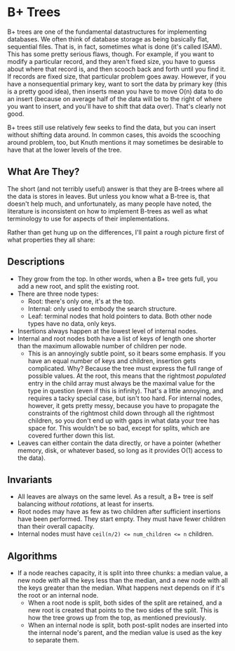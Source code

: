 B+ Trees
========

B+ trees are one of the fundamental datastructures for implementing databases. We often think of database storage as being basically flat, sequential files. That is, in fact, sometimes what is done (it's called ISAM). This has some pretty serious flaws, though. For example, if you want to modify a particular record, and they aren't fixed size, you have to guess about where that record is, and then scooch back and forth until you find it. If records are fixed size, that particular problem goes away. However, if you have a nonsequential primary key, want to sort the data by primary key (this is a pretty good idea), then inserts mean you have to move O(n) data to do an insert (because on average half of the data will be to the right of where you want to insert, and you'll have to shift that data over). That's clearly not good.

B+ trees still use relatively few seeks to find the data, but you can insert without shifting data around. In common cases, this avoids the scooching around problem, too, but Knuth mentions it may sometimes be desirable to have that at the lower levels of the tree.

What Are They?
--------------

The short (and not terribly useful) answer is that they are B-trees where all the data is stores in leaves. But unless you know what a B-tree is, that doesn't help much, and unfortunately, as many people have noted, the literature is inconsistent on how to implement B-trees as well as what terminology to use for aspects of their implementations.

Rather than get hung up on the differences, I'll paint a rough picture first of what properties they all share:

Descriptions
------------
* They grow from the top. In other words, when a B+ tree gets full, you add a new root, and split the existing root.
* There are three node types:
  * Root: there's only one, it's at the top.
  * Internal: only used to embody the search structure.
  * Leaf: terminal nodes that hold pointers to data. Both other node types have no data, only keys.
* Insertions always happen at the lowest level of internal nodes.
* Internal and root nodes both have a list of keys of length one shorter than the maximum allowable number of children per node.
  * This is an annoyingly subtle point, so it bears some emphasis. If you have an equal number of keys and children, insertion gets complicated. Why? Because the tree must express the full range of possible values. At the root, this means that the rightmost *populated* entry in the child array must always be the maximal value for the type in question (even if this is infinity). That's a little annoying, and requires a tacky special case, but isn't too hard. For internal nodes, however, it gets pretty messy, because you have to propagate the constraints of the rightmost child down through all the rightmost children, so you don't end up with gaps in what data your tree has space for. This wouldn't be so bad, except for splits, which are covered further down this list.
* Leaves can either contain the data directly, or have a pointer (whether memory, disk, or whatever based, so long as it provides O(1) access to the data).

Invariants
----------

* All leaves are always on the same level. As a result, a B+ tree is self balancing *without rotations*, at least for inserts.
* Root nodes may have as few as two children after sufficient insertions have been performed. They start empty. They must have fewer children than their overall capacity.
* Internal nodes must have `ceil(n/2) <= num_children <= n` children.

Algorithms
----------

* If a node reaches capacity, it is split into three chunks: a median value, a new node with all the keys less than the median, and a new node with all the keys greater than the median. What happens next depends on if it's the root or an internal node.
  * When a root node is split, both sides of the split are retained, and a new root is created that points to the two sides of the split. This is how the tree grows up from the top, as mentioned previously.
  * When an internal node is split, both post-split nodes are inserted into the internal node's parent, and the median value is used as the key to separate them.
